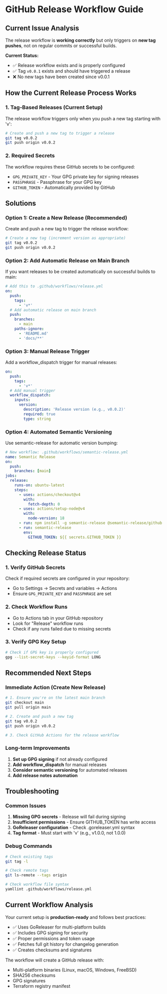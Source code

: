 # GitHub Release Workflow Guide

## Current Issue Analysis

The release workflow is **working correctly** but only triggers on **new tag pushes**, not on regular commits or successful builds. 

**Current Status:**
- ✅ Release workflow exists and is properly configured
- ✅ Tag `v0.0.1` exists and should have triggered a release
- ❌ No new tags have been created since v0.0.1

## How the Current Release Process Works

### 1. Tag-Based Releases (Current Setup)
The release workflow triggers only when you push a new tag starting with 'v':

```bash
# Create and push a new tag to trigger a release
git tag v0.0.2
git push origin v0.0.2
```

### 2. Required Secrets
The workflow requires these GitHub secrets to be configured:
- `GPG_PRIVATE_KEY` - Your GPG private key for signing releases
- `PASSPHRASE` - Passphrase for your GPG key
- `GITHUB_TOKEN` - Automatically provided by GitHub

## Solutions

### Option 1: Create a New Release (Recommended)
Create and push a new tag to trigger the release workflow:

```bash
# Create a new tag (increment version as appropriate)
git tag v0.0.2
git push origin v0.0.2
```

### Option 2: Add Automatic Release on Main Branch
If you want releases to be created automatically on successful builds to main:

```yaml
# Add this to .github/workflows/release.yml
on:
  push:
    tags:
      - 'v*'
  # Add automatic release on main branch
  push:
    branches:
      - main
    paths-ignore:
      - 'README.md'
      - 'docs/**'
```

### Option 3: Manual Release Trigger
Add a workflow_dispatch trigger for manual releases:

```yaml
on:
  push:
    tags:
      - 'v*'
  # Add manual trigger
  workflow_dispatch:
    inputs:
      version:
        description: 'Release version (e.g., v0.0.2)'
        required: true
        type: string
```

### Option 4: Automated Semantic Versioning
Use semantic-release for automatic version bumping:

```yaml
# New workflow: .github/workflows/semantic-release.yml
name: Semantic Release
on:
  push:
    branches: [main]
jobs:
  release:
    runs-on: ubuntu-latest
    steps:
      - uses: actions/checkout@v4
        with:
          fetch-depth: 0
      - uses: actions/setup-node@v4
        with:
          node-version: 18
      - run: npm install -g semantic-release @semantic-release/github
      - run: semantic-release
        env:
          GITHUB_TOKEN: ${{ secrets.GITHUB_TOKEN }}
```

## Checking Release Status

### 1. Verify GitHub Secrets
Check if required secrets are configured in your repository:
- Go to Settings → Secrets and variables → Actions
- Ensure `GPG_PRIVATE_KEY` and `PASSPHRASE` are set

### 2. Check Workflow Runs
- Go to Actions tab in your GitHub repository
- Look for "Release" workflow runs
- Check if any runs failed due to missing secrets

### 3. Verify GPG Key Setup
```bash
# Check if GPG key is properly configured
gpg --list-secret-keys --keyid-format LONG
```

## Recommended Next Steps

### Immediate Action (Create New Release)
```bash
# 1. Ensure you're on the latest main branch
git checkout main
git pull origin main

# 2. Create and push a new tag
git tag v0.0.2
git push origin v0.0.2

# 3. Check GitHub Actions for the release workflow
```

### Long-term Improvements
1. **Set up GPG signing** if not already configured
2. **Add workflow_dispatch** for manual releases
3. **Consider semantic versioning** for automated releases
4. **Add release notes automation**

## Troubleshooting

### Common Issues
1. **Missing GPG secrets** - Release will fail during signing
2. **Insufficient permissions** - Ensure GITHUB_TOKEN has write access
3. **GoReleaser configuration** - Check .goreleaser.yml syntax
4. **Tag format** - Must start with 'v' (e.g., v1.0.0, not 1.0.0)

### Debug Commands
```bash
# Check existing tags
git tag -l

# Check remote tags
git ls-remote --tags origin

# Check workflow file syntax
yamllint .github/workflows/release.yml
```

## Current Workflow Analysis

Your current setup is **production-ready** and follows best practices:
- ✅ Uses GoReleaser for multi-platform builds
- ✅ Includes GPG signing for security
- ✅ Proper permissions and token usage
- ✅ Fetches full git history for changelog generation
- ✅ Creates checksums and signatures

The workflow will create a GitHub release with:
- Multi-platform binaries (Linux, macOS, Windows, FreeBSD)
- SHA256 checksums
- GPG signatures
- Terraform registry manifest
